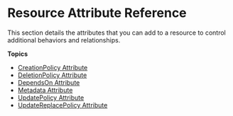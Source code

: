# Resource Attribute Reference<a name="aws-product-attribute-reference"></a>

This section details the attributes that you can add to a resource to control additional behaviors and relationships\.

**Topics**
+ [CreationPolicy Attribute](aws-attribute-creationpolicy.md)
+ [DeletionPolicy Attribute](aws-attribute-deletionpolicy.md)
+ [DependsOn Attribute](aws-attribute-dependson.md)
+ [Metadata Attribute](aws-attribute-metadata.md)
+ [UpdatePolicy Attribute](aws-attribute-updatepolicy.md)
+ [UpdateReplacePolicy Attribute](aws-attribute-updatereplacepolicy.md)
